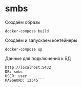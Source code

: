 # smbs
Создаём образы

```docker-compose build```

Создаём и запускаем контейнеры

```docker-compose up```

Данные для подключения к БД

```
http://localhost:5432
DB: smbs
USER: user
PASSWORD: 12345```
